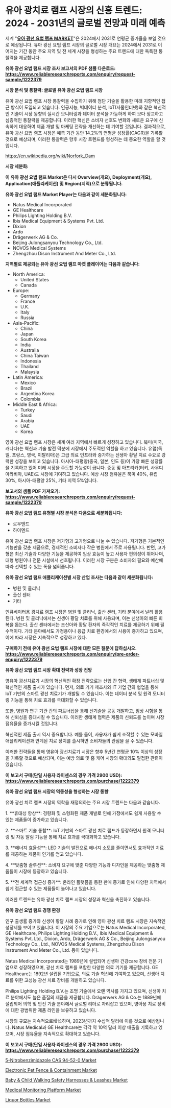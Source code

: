 <p><h1>유아 광치료 램프 시장의 신흥 트렌드: 2024 - 2031년의 글로벌 전망과 미래 예측</h1></p><p>세계 "<strong><a href="https://www.reliableresearchreports.com/infant-phototherapy-lamp-r1222379?utm_campaign=105&utm_medium=8&utm_source=Github&utm_content=ia&utm_term=28092024&utm_id=infant-phototherapy-lamp">유아 광선 요법 램프 MARKET</a></strong>"은 2024에서 2031로 연평균 증가율을 보일 것으로 예상됩니다. 유아 광선 요법 램프 시장의 글로벌 시장 개요는 2024에서 2031로 이어지는 기간 동안 주요 지역 및 전 세계 시장을 형성하는 주요 트렌드에 대한 독특한 통찰력을 제공합니다.</p>
<p><strong>유아 광선 요법 램프 시장 조사 보고서의 PDF 샘플 다운로드: <a href="https://www.reliableresearchreports.com/enquiry/request-sample/1222379?utm_campaign=105&utm_medium=8&utm_source=Github&utm_content=ia&utm_term=28092024&utm_id=infant-phototherapy-lamp">https://www.reliableresearchreports.com/enquiry/request-sample/1222379</a></strong></p>
<p><strong>시장 분석 및 통찰력: 글로벌 유아 광선 요법 램프 시장</strong></p>
<p><p>유아 광선 요법 램프 시장 통찰력을 수집하기 위해 첨단 기술을 활용한 미래 지향적인 접근 방식이 도입되고 있습니다. 인공지능, 빅데이터 분석, IoT(사물인터넷)와 같은 혁신적인 기술이 시장 동향의 실시간 모니터링과 데이터 분석을 가능하게 하여 보다 정교하고 심층적인 통찰력을 제공합니다. 이러한 혁신은 소비자 선호도 변화와 새로운 요구에 신속하게 대응하여 제품 개발 및 마케팅 전략을 개선하는 데 기여할 것입니다. 결과적으로, 유아 광선 요법 램프 시장은 예측 기간 동안 14.2%의 연평균 성장률(CAGR)을 기록할 것으로 예상되며, 이러한 통찰력은 향후 시장 트렌드를 형성하는 데 중요한 역할을 할 것입니다.</p></p>
<p><a href="%7CAUTHORITHY_DOMAIN_URL%7C?utm_campaign=105&utm_medium=8&utm_source=Github&utm_content=ia&utm_term=28092024&utm_id=infant-phototherapy-lamp">https://en.wikipedia.org/wiki/Norfork_Dam</a></p>
<p><strong>시장 세분화:</strong></p>
<p><strong>이 유아 광선 요법 램프 Market은 다시 Overview(개요), Deployment(개요), Application(애플리케이션) 및 Region(지역)으로 분류됩니다.</strong></p>
<p><strong>유아 광선 요법 램프 Market Player는 다음과 같이 세분화됩니다:</strong></p>
<p><ul><li>Natus Medical Incorporated</li><li>GE Healthcare</li><li>Philips Lighting Holding B.V.</li><li>Ibis Medical Equipment & Systems Pvt. Ltd.</li><li>Dixion</li><li>Ardo</li><li>Drägerwerk AG & Co.</li><li>Beijing Julongsanyou Technology Co., Ltd.</li><li>NOVOS Medical Systems</li><li>Zhengzhou Dison Instrument And Meter Co., Ltd.</li></ul></p>
<p><strong>지역별로 제공되는 유아 광선 요법 램프 마켓 플레이어는 다음과 같습니다:</strong></p>
<p><ul>
    <li>
        North America:
        <ul>
            <li>United States</li>
            <li>Canada</li>
        </ul>
    </li>
    <li>
        Europe:
        <ul>
            <li>Germany</li>
            <li>France</li>
            <li>U.K.</li>
            <li>Italy</li>
            <li>Russia</li>
        </ul>
    </li>
    <li>
        Asia-Pacific:
        <ul>
            <li>China</li>
            <li>Japan</li>
            <li>South Korea</li>
            <li>India</li>
            <li>Australia</li>
            <li>China Taiwan</li>
            <li>Indonesia</li>
            <li>Thailand</li>
            <li>Malaysia</li>
        </ul>
    </li>
    <li>
        Latin America:
        <ul>
            <li>Mexico</li>
            <li>Brazil</li>
            <li>Argentina Korea</li>
            <li>Colombia</li>
        </ul>
    </li>
    <li>
        Middle East & Africa:
        <ul>
            <li>Turkey</li>
            <li>Saudi</li>
            <li>Arabia</li>
            <li>UAE</li>
            <li>Korea</li>
        </ul>
    </li>
    </ul></p>
<p><p>영아 광선 요법 램프 시장은 세계 여러 지역에서 빠르게 성장하고 있습니다. 북미(미국, 캐나다)는 혁신과 기술 발전 덕분에 시장에서 주도적인 역할을 하고 있습니다. 유럽(독일, 프랑스, 영국, 이탈리아)은 고급 의료 인프라와 증가하는 신생아 황달 치료 수요로 강력한 성장을 보이고 있습니다. 아시아-태평양(중국, 일본, 인도 등)이 가장 빠른 성장률을 기록하고 있어 미래 시장을 주도할 가능성이 큽니다. 중동 및 아프리카(터키, 사우디 아라비아, UAE)도 시장에 기여하고 있습니다. 예상 시장 점유율은 북미 40%, 유럽 30%, 아시아-태평양 25%, 기타 지역 5%입니다.</p></p>
<p><strong>보고서의 샘플 PDF 가져오기: <a href="https://www.reliableresearchreports.com/enquiry/request-sample/1222379?utm_campaign=105&utm_medium=8&utm_source=Github&utm_content=ia&utm_term=28092024&utm_id=infant-phototherapy-lamp">https://www.reliableresearchreports.com/enquiry/request-sample/1222379</a></strong></p>
<p><strong>유아 광선 요법 램프 유형별 시장 분석은 다음으로 세분화됩니다:</strong></p>
<p><ul><li>로우엔드</li><li>하이엔드</li></ul></p>
<p><p>유아 광선 요법 램프 시장은 저가형과 고가형으로 나눌 수 있습니다. 저가형은 기본적인 기능만을 갖춘 제품으로, 경제적인 소비자나 작은 병원에서 주로 사용됩니다. 반면, 고가형은 최신 기술과 다양한 기능을 제공하여 임상 효능이 높고 사용자 편의성이 뛰어나며, 대형 병원이나 전문 시설에서 선호됩니다. 이러한 시장 구분은 소비자의 필요와 예산에 따라 선택할 수 있는 폭을 넓혀줍니다.</p></p>
<p><strong>유아 광선 요법 램프 애플리케이션별 시장 산업 조사는 다음과 같이 세분화됩니다:</strong></p>
<p><ul><li>병원 및 클리닉</li><li>출산 센터</li><li>기타</li></ul></p>
<p><p>인큐베이터용 광치료 램프 시장은 병원 및 클리닉, 출산 센터, 기타 분야에서 널리 활용된다. 병원 및 클리닉에서는 신생아 황달 치료를 위해 사용되며, 이는 신생아의 빠른 회복을 돕는다. 출산 센터에서는 조산아와 황달 환자의 즉각적인 치료를 제공하기 위해 필수적이다. 기타 분야에서도 가정용이나 응급 치료 환경에서의 사용이 증가하고 있으며, 이에 따라 시장은 지속적으로 성장하고 있다.</p></p>
<p><strong>구매하기 전에 유아 광선 요법 램프 시장에 대한 모든 질문에 답하십시오. <a href="https://www.reliableresearchreports.com/enquiry/pre-order-enquiry/1222379?utm_campaign=105&utm_medium=8&utm_source=Github&utm_content=ia&utm_term=28092024&utm_id=infant-phototherapy-lamp">https://www.reliableresearchreports.com/enquiry/pre-order-enquiry/1222379</a></strong></p>
<p><strong>유아 광선 요법 램프 시장 확대 전략과 성장 전망</strong></p>
<p><p>영유아 광선치료기 시장의 혁신적인 확장 전략으로는 산업 간 협력, 생태계 파트너십 및 혁신적인 제품 출시가 있습니다. 먼저, 의료 기기 제조사와 IT 기업 간의 협업을 통해 IoT 기반의 스마트 광선 치료기가 개발될 수 있습니다. 이는 데이터 분석 및 원격 모니터링 기능을 통해 치료 효과를 극대화할 수 있습니다. </p><p>또한, 병원과 연구 기관 간의 파트너십을 통해 신기술을 공동 개발하고, 임상 시험을 통해 신뢰성을 증대시킬 수 있습니다. 이러한 생태계 협력은 제품의 신뢰도를 높이며 시장 점유율을 증가시킬 것입니다. </p><p>혁신적인 제품 출시 역시 중요합니다. 예를 들어, 사용자가 쉽게 조작할 수 있는 모바일 애플리케이션과 연계된 치료 장치를 출시하면 소비자들의 관심을 끌 수 있습니다. </p><p>이러한 전략들을 통해 영유아 광선치료기 시장은 향후 5년간 연평균 10% 이상의 성장을 기록할 것으로 예상되며, 이는 예방 의료 및 홈 케어 시장의 확대와도 밀접한 관련이 있습니다.</p></p>
<p><strong>이 보고서 구매(단일 사용자 라이센스의 경우 가격 2900 USD): <a href="https://www.reliableresearchreports.com/purchase/1222379?utm_campaign=105&utm_medium=8&utm_source=Github&utm_content=ia&utm_term=28092024&utm_id=infant-phototherapy-lamp">https://www.reliableresearchreports.com/purchase/1222379</a></strong></p>
<p><strong>유아 광선 요법 램프 시장의 역동성을 형성하는 시장 동향</strong></p>
<p><p>유아 광선 치료 램프 시장의 역학을 재정의하는 주요 시장 트렌드는 다음과 같습니다.</p><p>1. **휴대성 향상**: 경량화 및 소형화된 제품 개발로 인해 가정에서도 쉽게 사용할 수 있는 제품들이 증가하고 있습니다.</p><p>2. **스마트 기술 통합**: IoT 기반의 스마트 광선 치료 램프가 등장하면서 원격 모니터링 및 자동 알림 기능을 통해 치료 효과를 극대화하고 있습니다.</p><p>3. **에너지 효율성**: LED 기술의 발전으로 에너지 소모를 줄이면서도 효과적인 치료를 제공하는 제품이 인기를 얻고 있습니다.</p><p>4. **맞춤형 솔루션**: 소비자 요구에 맞춘 다양한 기능과 디자인을 제공하는 맞춤형 제품들이 시장에 등장하고 있습니다.</p><p>5. **전 세계적 접근성 증가**: 온라인 플랫폼을 통한 판매 증가로 인해 다양한 지역에서 쉽게 접근할 수 있는 제품들이 늘어나고 있습니다.</p><p>이러한 트렌드는 유아 광선 치료 램프 시장의 성장과 혁신을 촉진하고 있습니다.</p></p>
<p><strong>유아 광선 요법 램프 경쟁 환경</strong></p>
<p><p>인구 출생률 증가와 신생아 황달 사례 증가로 인해 영아 광선 치료 램프 시장은 지속적인 성장세를 보이고 있습니다. 이 시장의 주요 기업으로는 Natus Medical Incorporated, GE Healthcare, Philips Lighting Holding B.V., Ibis Medical Equipment & Systems Pvt. Ltd., Dixion, Ardo, Drägerwerk AG & Co., Beijing Julongsanyou Technology Co., Ltd., NOVOS Medical Systems, Zhengzhou Dison Instrument And Meter Co., Ltd. 등이 있습니다.</p><p>Natus Medical Incorporated는 1989년에 설립되어 신생아 건강care 장비 전문 기업으로 성장하였으며, 광선 치료 램프를 포함한 다양한 의료 기기를 제공합니다. GE Healthcare는 1892년 설립된 기업으로, 의료 기술 혁신에 기여하고 있으며, 신생아 치료를 위한 고성능 광선 치료 장비를 개발하고 있습니다.</p><p>Philips Lighting Holding B.V.는 조명 기술에서 오랜 역사를 가지고 있으며, 신생아 치료 분야에서도 높은 품질의 제품을 제공합니다. Drägerwerk AG & Co.는 1889년에 설립되어 의학 및 안전 기술 분야에서 글로벌 리더로 자리잡고 있으며, 영아용 치료 장비에 대한 광범위한 제품 라인을 보유하고 있습니다.</p><p>시장의 규모는 지속적으로增长하며, 2023년까지 수십억 달러에 이를 것으로 예상됩니다. Natus Medical과 GE Healthcare는 각각 약 10억 달러 이상 매출을 기록하고 있으며, 시장 점유율을 지속적으로 확대하고 있습니다.</p></p>
<p><strong>이 보고서 구매(단일 사용자 라이센스의 경우 가격 2900 USD): <a href="https://www.reliableresearchreports.com/purchase/1222379?utm_campaign=105&utm_medium=8&utm_source=Github&utm_content=ia&utm_term=28092024&utm_id=infant-phototherapy-lamp">https://www.reliableresearchreports.com/purchase/1222379</a></strong></p>
<p><p><a href="https://github.com/RoseBoyd475/Market-Research-Report-List-1/blob/main/5-nitrobenzimidazole-cas-94-52-0-market.md?utm_campaign=105&utm_medium=8&utm_source=Github&utm_content=ia&utm_term=28092024&utm_id=infant-phototherapy-lamp">5-Nitrobenzimidazole CAS 94-52-0 Market</a></p><p><a href="https://issuu.com/reportprime-2/docs/electronic-pet-fence-containment-ma_1c0e1423832709?utm_campaign=105&utm_medium=8&utm_source=Github&utm_content=ia&utm_term=28092024&utm_id=infant-phototherapy-lamp">Electronic Pet Fence & Containment Market</a></p><p><a href="https://issuu.com/reportprime-2/docs/baby-child-walking-safety-harnesses_2f11cac3775deb?utm_campaign=105&utm_medium=8&utm_source=Github&utm_content=ia&utm_term=28092024&utm_id=infant-phototherapy-lamp">Baby & Child Walking Safety Harnesses & Leashes Market</a></p><p><a href="https://github.com/NasrinKhan99/Market-Research-Report-List-1/blob/main/medical-monitoring-platform-market.md?utm_campaign=105&utm_medium=8&utm_source=Github&utm_content=ia&utm_term=28092024&utm_id=infant-phototherapy-lamp">Medical Monitoring Platform Market</a></p><p><a href="https://www.linkedin.com/pulse/liquor-bottles-market-forecast-global-trends-analysis-from-2024-g7ijc?utm_campaign=105&utm_medium=8&utm_source=Github&utm_content=ia&utm_term=28092024&utm_id=infant-phototherapy-lamp">Liquor Bottles Market</a></p></p>